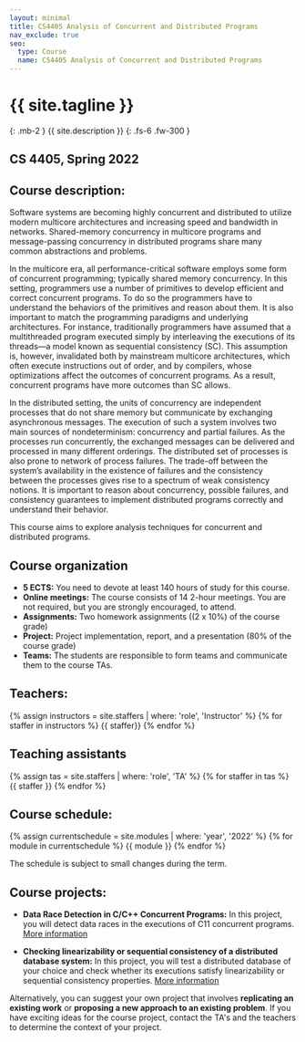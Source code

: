 ```yaml
---
layout: minimal
title: CS4405 Analysis of Concurrent and Distributed Programs
nav_exclude: true
seo:
  type: Course
  name: CS4405 Analysis of Concurrent and Distributed Programs
---
```



# {{ site.tagline }}
{: .mb-2 }
{{ site.description }}
{: .fs-6 .fw-300 }

## CS 4405, Spring 2022


## Course description:

Software systems are becoming highly concurrent and distributed to utilize modern multicore architectures and increasing speed and bandwidth in networks. Shared-memory concurrency in multicore programs and message-passing concurrency in distributed programs share many common abstractions and problems.

In the multicore era, all performance-critical software employs some form of concurrent programming; typically shared memory concurrency. In this setting,
programmers use a number of primitives to develop efficient and correct concurrent programs. To do so the programmers have to understand the behaviors of the primitives and reason about them. It is also important to match the programming paradigms and underlying architectures. For instance, traditionally programmers have assumed that a multithreaded program executed simply by interleaving the executions of its threads—a model known as sequential consistency (SC). This assumption is, however, invalidated both by mainstream multicore architectures, which often execute instructions out of order, and by compilers, whose optimizations affect the outcomes of concurrent programs. As a result, concurrent programs have more outcomes than SC allows.

In the distributed setting, the units of concurrency are independent processes that do not share memory but communicate by exchanging asynchronous messages. The execution of such a system involves two main sources of nondeterminism: concurrency and partial failures. As the processes run concurrently, the exchanged messages can be delivered and processed in many different orderings. The distributed set of processes is also prone to network of process failures. The trade-off between the system’s availability in the existence of failures and the consistency between the processes gives rise to a spectrum of weak consistency notions. It is important to reason about concurrency, possible failures, and consistency guarantees to implement distributed programs correctly and understand their behavior.

This course aims to explore analysis techniques for concurrent and distributed programs.

## Course organization

* **5 ECTS:** You need to devote at least 140 hours of study for this course.  
* **Online meetings:** The course consists of 14 2-hour meetings. You are not required, but you are strongly encouraged, to attend.
* **Assignments:** Two homework assignments ((2 x 10%) of the course grade)
* **Project:** Project implementation, report, and a presentation (80% of the course grade)
* **Teams:** The students are responsible to form teams and communicate them to the course TAs.
<!-- * **Teaching Assistants:** Teaching assistants will provide you with feedback on your assignments and projects. Do be active in asking questions, but don’t expect them to provide you with solutions. (TODO: Office hours?) -->

## Teachers:

{% assign instructors = site.staffers | where: 'role', 'Instructor' %}
{% for staffer in instructors %}
{{ staffer}}
{% endfor %}

## Teaching assistants

{% assign tas = site.staffers | where: 'role', 'TA' %}
{% for staffer in tas %}
{{ staffer }}
{% endfor %}

## Course schedule:

{% assign currentschedule = site.modules | where: 'year', '2022' %}
{% for module in currentschedule %}
{{ module }}
{% endfor %}

The schedule is subject to small changes during the term.
 
## Course projects:
 
- **Data Race Detection in C/C++ Concurrent Programs:** In this project, you will detect data races in the executions of C11 concurrent programs. [More information](files/2022-shared-memory-project.pdf)

- **Checking linearizability or sequential consistency of a distributed database system:** In this project, you will test a distributed database of your choice and check whether its executions satisfy linearizability or sequential consistency properties. [More information](files/2022-distributed-systems-project.pdf)

Alternatively, you can suggest your own project that involves **replicating an existing work** or **proposing a new approach to an existing problem**. If you have exciting ideas for the course project, contact the TA's and the teachers to determine the context of your project. 
